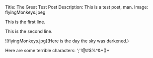 Title: The Great Test Post 
Description: This is a test post, man. 
Image: flyingMonkeys.jpeg 

This is the first line.

This is the second line.

![flyingMonkeys.jpg](Here is the day the sky was darkened.)

Here are some terrible characters:
';'!@#$%^&*()+